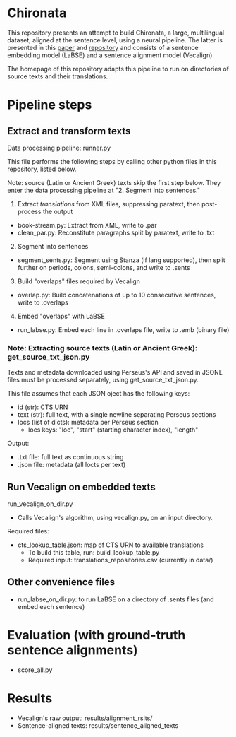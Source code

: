 # Chironata
This repository presents an attempt to build Chironata, a large, multilingual dataset, aligned at the sentence level, using a neural pipeline. The latter is presented in this [paper](https://ceur-ws.org/Vol-3558/paper6193.pdf) and [repository](https://github.com/caro28/chiron) and consists of a sentence embedding model (LaBSE) and a sentence alignment model (Vecalign).

The homepage of this repository adapts this pipeline to run on directories of source texts and their translations.

# Pipeline steps
## Extract and transform texts
Data processing pipeline: runner.py

This file performs the following steps by calling other python files in this repository, listed below.

Note: source (Latin or Ancient Greek) texts skip the first step below. They enter the data processing pipeline at "2. Segment into sentences."

1. Extract _translations_ from XML files, suppressing paratext, then post-process the output
* book-stream.py: Extract from XML, write to .par
* clean_par.py: Reconstitute paragraphs split by paratext, write to .txt

2. Segment into sentences
* segment_sents.py: Segment using Stanza (if lang supported), then split further on periods, colons, semi-colons, and write to .sents

3. Build "overlaps" files required by Vecalign
* overlap.py: Build concatenations of up to 10 consecutive sentences, write to .overlaps

4. Embed "overlaps" with LaBSE
* run_labse.py: Embed each line in .overlaps file, write to .emb (binary file)

### Note: Extracting source texts (Latin or Ancient Greek): get_source_txt_json.py
Texts and metadata downloaded using Perseus's API and saved in JSONL files must be processed separately, using get_source_txt_json.py.

This file assumes that each JSON oject has the following keys:
* id (str): CTS URN
* text (str): full text, with a single newline separating Perseus sections
* locs (list of dicts): metadata per Perseus section
    * locs keys: "loc", "start" (starting character index), "length"

Output: 
* .txt file: full text as continuous string
* .json file: metadata (all locts per text)

## Run Vecalign on embedded texts
run_vecalign_on_dir.py
* Calls Vecalign's algorithm, using vecalign.py, on an input directory.

Required files:
* cts_lookup_table.json: map of CTS URN to available translations
   * To build this table, run: build_lookup_table.py
   * Required input: translations_repositories.csv (currently in data/)

## Other convenience files
* run_labse_on_dir.py: to run LaBSE on a directory of .sents files (and embed each sentence)

# Evaluation (with ground-truth sentence alignments)
* score_all.py

# Results
* Vecalign's raw output: results/alignment_rslts/
* Sentence-aligned texts: results/sentence_aligned_texts
